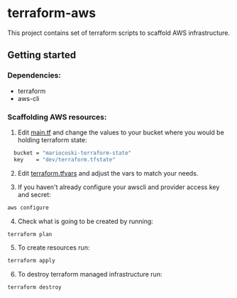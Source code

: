# terraform-aws

This project contains set of terraform scripts to scaffold AWS infrastructure.  

## Getting started

### Dependencies:
- terraform
- aws-cli

### Scaffolding AWS resources:
1. Edit [main.tf](./main.tf) and change the values to your bucket where you would be holding terraform state:

```sh
  bucket = "mariocoski-terraform-state"
  key    = "dev/terraform.tfstate"
```

2. Edit [terraform.tfvars](./terraform.tfvars) and adjust the vars to match your needs.

3. If you haven't already configure your awscli and provider access key and secret:

```sh
aws configure
```

4. Check what is going to be created by running:

```sh
terraform plan
```

5. To create resources run:

```sh
terraform apply
```

6. To destroy terraform managed infrastructure run:

```sh
terraform destroy
```
